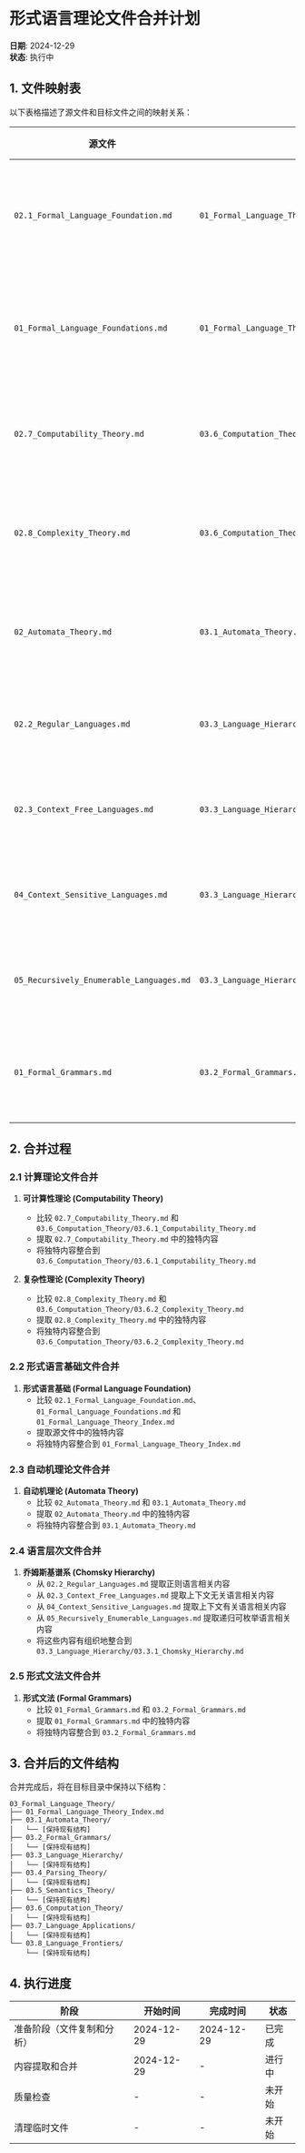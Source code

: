 # 形式语言理论文件合并计划

**日期**: 2024-12-29  
**状态**: 执行中  

## 1. 文件映射表

以下表格描述了源文件和目标文件之间的映射关系：

| 源文件 | 目标文件 | 合并策略 | 状态 |
|-------|--------|---------|------|
| `02.1_Formal_Language_Foundation.md` | `01_Formal_Language_Theory_Index.md` | 提取独特内容，与目标文件合并 | 待执行 |
| `01_Formal_Language_Foundations.md` | `01_Formal_Language_Theory_Index.md` | 提取独特内容，与目标文件合并 | 待执行 |
| `02.7_Computability_Theory.md` | `03.6_Computation_Theory/03.6.1_Computability_Theory.md` | 提取独特内容，补充目标文件 | 待执行 |
| `02.8_Complexity_Theory.md` | `03.6_Computation_Theory/03.6.2_Complexity_Theory.md` | 提取独特内容，补充目标文件 | 待执行 |
| `02_Automata_Theory.md` | `03.1_Automata_Theory.md` | 提取独特内容，补充目标文件 | 待执行 |
| `02.2_Regular_Languages.md` | `03.3_Language_Hierarchy/03.3.1_Chomsky_Hierarchy.md` | 提取正则语言部分并整合 | 待执行 |
| `02.3_Context_Free_Languages.md` | `03.3_Language_Hierarchy/03.3.1_Chomsky_Hierarchy.md` | 提取上下文无关部分并整合 | 待执行 |
| `04_Context_Sensitive_Languages.md` | `03.3_Language_Hierarchy/03.3.1_Chomsky_Hierarchy.md` | 提取上下文有关部分并整合 | 待执行 |
| `05_Recursively_Enumerable_Languages.md` | `03.3_Language_Hierarchy/03.3.1_Chomsky_Hierarchy.md` | 提取递归可枚举部分并整合 | 待执行 |
| `01_Formal_Grammars.md` | `03.2_Formal_Grammars.md` | 提取独特内容，补充目标文件 | 待执行 |

## 2. 合并过程

### 2.1 计算理论文件合并

1. **可计算性理论 (Computability Theory)**
   - 比较 `02.7_Computability_Theory.md` 和 `03.6_Computation_Theory/03.6.1_Computability_Theory.md`
   - 提取 `02.7_Computability_Theory.md` 中的独特内容
   - 将独特内容整合到 `03.6_Computation_Theory/03.6.1_Computability_Theory.md`

2. **复杂性理论 (Complexity Theory)**
   - 比较 `02.8_Complexity_Theory.md` 和 `03.6_Computation_Theory/03.6.2_Complexity_Theory.md`
   - 提取 `02.8_Complexity_Theory.md` 中的独特内容
   - 将独特内容整合到 `03.6_Computation_Theory/03.6.2_Complexity_Theory.md`

### 2.2 形式语言基础文件合并

1. **形式语言基础 (Formal Language Foundation)**
   - 比较 `02.1_Formal_Language_Foundation.md`、`01_Formal_Language_Foundations.md` 和 `01_Formal_Language_Theory_Index.md`
   - 提取源文件中的独特内容
   - 将独特内容整合到 `01_Formal_Language_Theory_Index.md`

### 2.3 自动机理论文件合并

1. **自动机理论 (Automata Theory)**
   - 比较 `02_Automata_Theory.md` 和 `03.1_Automata_Theory.md`
   - 提取 `02_Automata_Theory.md` 中的独特内容
   - 将独特内容整合到 `03.1_Automata_Theory.md`

### 2.4 语言层次文件合并

1. **乔姆斯基谱系 (Chomsky Hierarchy)**
   - 从 `02.2_Regular_Languages.md` 提取正则语言相关内容
   - 从 `02.3_Context_Free_Languages.md` 提取上下文无关语言相关内容
   - 从 `04_Context_Sensitive_Languages.md` 提取上下文有关语言相关内容
   - 从 `05_Recursively_Enumerable_Languages.md` 提取递归可枚举语言相关内容
   - 将这些内容有组织地整合到 `03.3_Language_Hierarchy/03.3.1_Chomsky_Hierarchy.md`

### 2.5 形式文法文件合并

1. **形式文法 (Formal Grammars)**
   - 比较 `01_Formal_Grammars.md` 和 `03.2_Formal_Grammars.md`
   - 提取 `01_Formal_Grammars.md` 中的独特内容
   - 将独特内容整合到 `03.2_Formal_Grammars.md`

## 3. 合并后的文件结构

合并完成后，将在目标目录中保持以下结构：

```text
03_Formal_Language_Theory/
├── 01_Formal_Language_Theory_Index.md
├── 03.1_Automata_Theory/
│   └── [保持现有结构]
├── 03.2_Formal_Grammars/
│   └── [保持现有结构]
├── 03.3_Language_Hierarchy/
│   └── [保持现有结构]
├── 03.4_Parsing_Theory/
│   └── [保持现有结构]
├── 03.5_Semantics_Theory/
│   └── [保持现有结构]
├── 03.6_Computation_Theory/
│   └── [保持现有结构]
├── 03.7_Language_Applications/
│   └── [保持现有结构]
└── 03.8_Language_Frontiers/
    └── [保持现有结构]
```

## 4. 执行进度

| 阶段 | 开始时间 | 完成时间 | 状态 |
|-----|---------|---------|------|
| 准备阶段（文件复制和分析） | 2024-12-29 | 2024-12-29 | 已完成 |
| 内容提取和合并 | 2024-12-29 | - | 进行中 |
| 质量检查 | - | - | 未开始 |
| 清理临时文件 | - | - | 未开始 |
